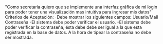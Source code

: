 "Como secretaria quiero que se implemente una interfaz gráfica de mi login para poder tener una visualización mas intuitiva para ingresar mis datos"
Criterios de Aceptación:
-Debe mostrar los siguientes campos:
	Usuario/Mail
	Contraseña
-El sistema debe poder verificar el usuario.
-El sistema debe poder verificar la contraseña, ésta debe debe ser igual a la que esta registrada en la base de datos. A la hora de tipear la contraseña no debe ser mostrada.